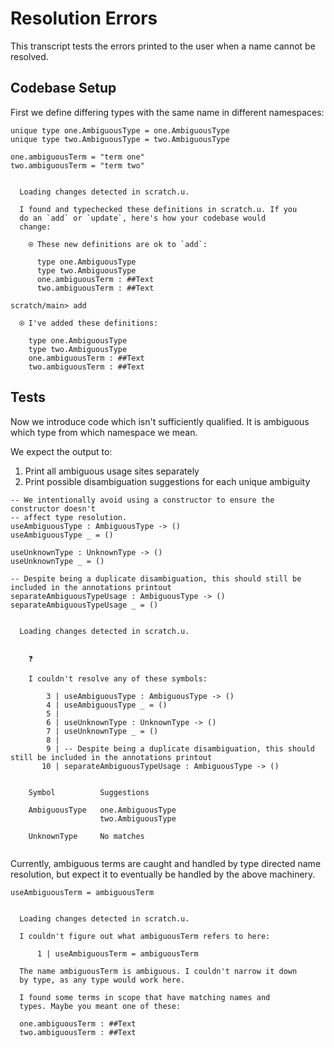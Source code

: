 # Resolution Errors

This transcript tests the errors printed to the user when a name cannot be resolved.

## Codebase Setup

First we define differing types with the same name in different namespaces:

``` unison
unique type one.AmbiguousType = one.AmbiguousType
unique type two.AmbiguousType = two.AmbiguousType

one.ambiguousTerm = "term one"
two.ambiguousTerm = "term two"
```

```ucm

  Loading changes detected in scratch.u.

  I found and typechecked these definitions in scratch.u. If you
  do an `add` or `update`, here's how your codebase would
  change:
  
    ⍟ These new definitions are ok to `add`:
    
      type one.AmbiguousType
      type two.AmbiguousType
      one.ambiguousTerm : ##Text
      two.ambiguousTerm : ##Text

```
```ucm
scratch/main> add

  ⍟ I've added these definitions:
  
    type one.AmbiguousType
    type two.AmbiguousType
    one.ambiguousTerm : ##Text
    two.ambiguousTerm : ##Text

```
## Tests

Now we introduce code which isn't sufficiently qualified.
It is ambiguous which type from which namespace we mean.

We expect the output to:

1.  Print all ambiguous usage sites separately
2.  Print possible disambiguation suggestions for each unique ambiguity

``` unison
-- We intentionally avoid using a constructor to ensure the constructor doesn't
-- affect type resolution.
useAmbiguousType : AmbiguousType -> ()
useAmbiguousType _ = ()

useUnknownType : UnknownType -> ()
useUnknownType _ = ()

-- Despite being a duplicate disambiguation, this should still be included in the annotations printout
separateAmbiguousTypeUsage : AmbiguousType -> ()
separateAmbiguousTypeUsage _ = ()
```

```ucm

  Loading changes detected in scratch.u.

  
    ❓
    
    I couldn't resolve any of these symbols:
    
        3 | useAmbiguousType : AmbiguousType -> ()
        4 | useAmbiguousType _ = ()
        5 | 
        6 | useUnknownType : UnknownType -> ()
        7 | useUnknownType _ = ()
        8 | 
        9 | -- Despite being a duplicate disambiguation, this should still be included in the annotations printout
       10 | separateAmbiguousTypeUsage : AmbiguousType -> ()
    
    
    Symbol          Suggestions
                    
    AmbiguousType   one.AmbiguousType
                    two.AmbiguousType
                    
    UnknownType     No matches
  

```
Currently, ambiguous terms are caught and handled by type directed name resolution,
but expect it to eventually be handled by the above machinery.

``` unison
useAmbiguousTerm = ambiguousTerm
```

```ucm

  Loading changes detected in scratch.u.

  I couldn't figure out what ambiguousTerm refers to here:
  
      1 | useAmbiguousTerm = ambiguousTerm
  
  The name ambiguousTerm is ambiguous. I couldn't narrow it down
  by type, as any type would work here.
  
  I found some terms in scope that have matching names and
  types. Maybe you meant one of these:
  
  one.ambiguousTerm : ##Text
  two.ambiguousTerm : ##Text

```
